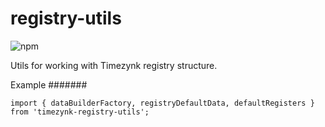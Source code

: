 # registry-utils

![npm](https://img.shields.io/npm/v/timezynk-registry-utils?style=for-the-badge)

Utils for working with Timezynk registry structure.

Example
#######

```
import { dataBuilderFactory, registryDefaultData, defaultRegisters } from 'timezynk-registry-utils';
```
